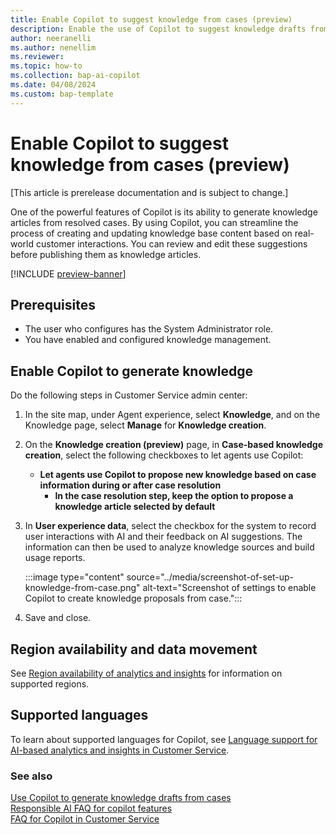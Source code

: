 ```yaml
---
title: Enable Copilot to suggest knowledge from cases (preview)
description: Enable the use of Copilot to suggest knowledge drafts from cases.
author: neeranelli
ms.author: nenellim
ms.reviewer: 
ms.topic: how-to
ms.collection: bap-ai-copilot
ms.date: 04/08/2024
ms.custom: bap-template
---
```


# Enable Copilot to suggest knowledge from cases (preview)

[This article is prerelease documentation and is subject to change.]

One of the powerful features of Copilot is its ability to generate knowledge articles from resolved cases. By using Copilot, you can streamline the process of creating and updating knowledge base content based on real-world customer interactions. You can review and edit these suggestions before publishing them as knowledge articles.

[!INCLUDE [preview-banner](~/../shared-content/shared/preview-includes/preview-note.md)]

## Prerequisites

- The user who configures has the System Administrator role.
- You have enabled and configured knowledge management.

## Enable Copilot to generate knowledge

Do the following steps in Customer Service admin center:

1. In the site map, under Agent experience, select **Knowledge**, and on the Knowledge page, select **Manage** for **Knowledge creation**.
1. On the **Knowledge creation (preview)** page, in **Case-based knowledge creation**, select the following checkboxes to let agents use Copilot:
    - **Let agents use Copilot to propose new knowledge based on case information during or after case resolution**
       - **In the case resolution step, keep the option to propose a knowledge article selected by default** 
1. In **User experience data**, select the checkbox for the system to record user interactions with AI and their feedback on AI suggestions. The information can then be used to analyze knowledge sources and build usage reports.

    :::image type="content" source="../media/screenshot-of-set-up-knowledge-from-case.png" alt-text="Screenshot of settings to enable Copilot to create knowledge proposals from case.":::

1. Save and close.

## Region availability and data movement

See [Region availability of analytics and insights](cs-region-availability-service-limits.md) for information on supported regions.

## Supported languages

To learn about supported languages for Copilot, see [Language support for AI-based analytics and insights in Customer Service](cs-region-availability-service-limits.md#language-support-for-ai-based-analytics-and-insights-in-customer-service).

### See also

[Use Copilot to generate knowledge drafts from cases](../use/use-copilot-knowledge-from-cases.md)  
[Responsible AI FAQ for copilot features](../implement/faq-responsible-ai-copilot.md)  
[FAQ for Copilot in Customer Service](faq-copilot-features.md)  



